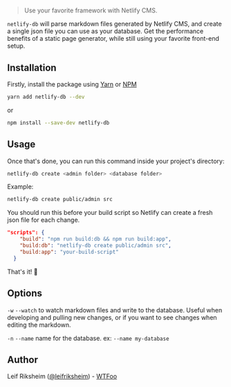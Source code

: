 # [](logo.png)

> Use your favorite framework with Netlify CMS.

`netlify-db` will parse markdown files generated by Netlify CMS, and create a single json file you can use as your database. Get the performance benefits of a static page generator, while still using your favorite front-end setup.

## Installation

Firstly, install the package using [Yarn](https://yarnpkg.com/en/) or [NPM](https://www.npmjs.com/)

```bash
yarn add netlify-db --dev
```

or

```bash
npm install --save-dev netlify-db
```

## Usage

Once that's done, you can run this command inside your project's directory:

```bash
netlify-db create <admin folder> <database folder>
```

Example:

```bash
netlify-db create public/admin src
```

You should run this before your build script so Netlify can create a fresh json file for each change.

```json
"scripts": {
    "build": "npm run build:db && npm run build:app",
    "build:db": "netlify-db create public/admin src",
    "build:app": "your-build-script"
  }
```

That's it! :tada:

## Options

`-w` `--watch` to watch markdown files and write to the database. Useful when developing and pulling new changes, or if you want to see changes when editing the markdown.

`-n` `--name` name for the database. ex: `--name my-database`

## Author

Leif Riksheim ([@leifriksheim](https://github.com/leifriksheim)) - [WTFoo](https://github.com/whatthefoo)
